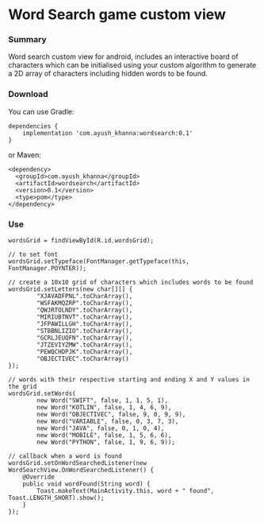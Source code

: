 # Word Search game custom view

### Summary

Word search custom view for android, includes an interactive board of characters which can be initialised using your custom algorithm to generate a 2D array of characters including hidden words to be found.


### Download

You can use Gradle:

```
dependencies {
	implementation 'com.ayush_khanna:wordsearch:0.1'
}
```

or Maven:

```
<dependency>
  <groupId>com.ayush_khanna</groupId>
  <artifactId>wordsearch</artifactId>
  <version>0.1</version>
  <type>pom</type>
</dependency>
```

### Use

```
wordsGrid = findViewById(R.id.wordsGrid);

// to set font
wordsGrid.setTypeface(FontManager.getTypeface(this, FontManager.POYNTER));

// create a 10x10 grid of characters which includes words to be found
wordsGrid.setLetters(new char[][] {
        "XJAVADFPNL".toCharArray(),
        "WSFAKMQZRP".toCharArray(),
        "QWJRTOLNDY".toCharArray(),
        "MIRIUBTNVT".toCharArray(),
        "JFPAWILLGH".toCharArray(),
        "STBBNLIZIO".toCharArray(),
        "GCRLJEUQFN".toCharArray(),
        "JTZEVIYZMW".toCharArray(),
        "PEWQCHDPJK".toCharArray(),
        "OBJECTIVEC".toCharArray()
});

// words with their respective starting and ending X and Y values in the grid
wordsGrid.setWords(
        new Word("SWIFT", false, 1, 1, 5, 1),
        new Word("KOTLIN", false, 1, 4, 6, 9),
        new Word("OBJECTIVEC", false, 9, 0, 9, 9),
        new Word("VARIABLE", false, 0, 3, 7, 3),
        new Word("JAVA", false, 0, 1, 0, 4),
        new Word("MOBILE", false, 1, 5, 6, 6),
        new Word("PYTHON", false, 1, 9, 6, 9));

// callback when a word is found
wordsGrid.setOnWordSearchedListener(new WordSearchView.OnWordSearchedListener() {
    @Override
    public void wordFound(String word) {
        Toast.makeText(MainActivity.this, word + " found", Toast.LENGTH_SHORT).show();
    }
});
```


